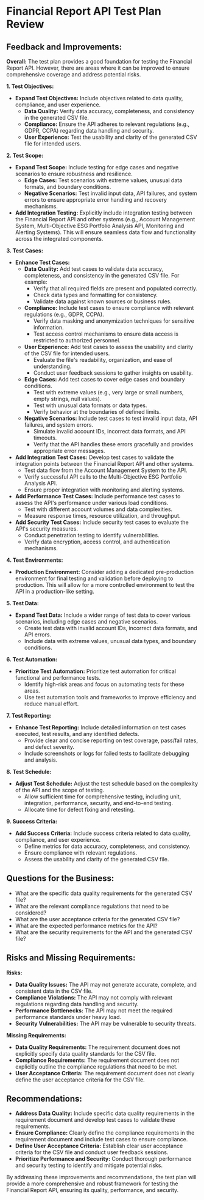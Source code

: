 # Financial Report API Test Plan Review

##  Feedback and Improvements:

**Overall:** The test plan provides a good foundation for testing the Financial Report API. However, there are areas where it can be improved to ensure comprehensive coverage and address potential risks.

**1. Test Objectives:**

- **Expand Test Objectives:**  Include objectives related to data quality, compliance, and user experience.  
    - **Data Quality:** Verify data accuracy, completeness, and consistency in the generated CSV file.
    - **Compliance:** Ensure the API adheres to relevant regulations (e.g., GDPR, CCPA) regarding data handling and security.
    - **User Experience:** Test the usability and clarity of the generated CSV file for intended users.

**2. Test Scope:**

- **Expand Test Scope:** Include testing for edge cases and negative scenarios to ensure robustness and resilience.
    - **Edge Cases:** Test scenarios with extreme values, unusual data formats, and boundary conditions.
    - **Negative Scenarios:** Test invalid input data, API failures, and system errors to ensure appropriate error handling and recovery mechanisms.
- **Add Integration Testing:**  Explicitly include integration testing between the Financial Report API and other systems (e.g., Account Management System, Multi-Objective ESG Portfolio Analysis API, Monitoring and Alerting Systems). This will ensure seamless data flow and functionality across the integrated components.

**3. Test Cases:**

- **Enhance Test Cases:**  
    - **Data Quality:** Add test cases to validate data accuracy, completeness, and consistency in the generated CSV file. For example:
        - Verify that all required fields are present and populated correctly.
        - Check data types and formatting for consistency.
        - Validate data against known sources or business rules.
    - **Compliance:** Include test cases to ensure compliance with relevant regulations (e.g., GDPR, CCPA).
        - Verify data masking and anonymization techniques for sensitive information.
        - Test access control mechanisms to ensure data access is restricted to authorized personnel.
    - **User Experience:** Add test cases to assess the usability and clarity of the CSV file for intended users.
        - Evaluate the file's readability, organization, and ease of understanding.
        - Conduct user feedback sessions to gather insights on usability.
    - **Edge Cases:** Add test cases to cover edge cases and boundary conditions. 
        - Test with extreme values (e.g., very large or small numbers, empty strings, null values).
        - Test with unusual data formats or data types.
        - Verify behavior at the boundaries of defined limits.
    - **Negative Scenarios:** Include test cases to test invalid input data, API failures, and system errors.
        - Simulate invalid account IDs, incorrect data formats, and API timeouts.
        - Verify that the API handles these errors gracefully and provides appropriate error messages.
- **Add Integration Test Cases:**  Develop test cases to validate the integration points between the Financial Report API and other systems.
    - Test data flow from the Account Management System to the API.
    - Verify successful API calls to the Multi-Objective ESG Portfolio Analysis API.
    - Ensure proper integration with monitoring and alerting systems.
- **Add Performance Test Cases:**  Include performance test cases to assess the API's performance under various load conditions. 
    - Test with different account volumes and data complexities.
    - Measure response times, resource utilization, and throughput.
- **Add Security Test Cases:**  Include security test cases to evaluate the API's security measures.
    - Conduct penetration testing to identify vulnerabilities.
    - Verify data encryption, access control, and authentication mechanisms.

**4. Test Environments:**

- **Production Environment:** Consider adding a dedicated pre-production environment for final testing and validation before deploying to production. This will allow for a more controlled environment to test the API in a production-like setting.

**5. Test Data:**

- **Expand Test Data:**  Include a wider range of test data to cover various scenarios, including edge cases and negative scenarios.
    - Create test data with invalid account IDs, incorrect data formats, and API errors.
    - Include data with extreme values, unusual data types, and boundary conditions.

**6. Test Automation:**

- **Prioritize Test Automation:**  Prioritize test automation for critical functional and performance tests.  
    - Identify high-risk areas and focus on automating tests for these areas.
    - Use test automation tools and frameworks to improve efficiency and reduce manual effort.

**7. Test Reporting:**

- **Enhance Test Reporting:**  Include detailed information on test cases executed, test results, and any identified defects.
    - Provide clear and concise reporting on test coverage, pass/fail rates, and defect severity.
    - Include screenshots or logs for failed tests to facilitate debugging and analysis.

**8. Test Schedule:**

- **Adjust Test Schedule:**  Adjust the test schedule based on the complexity of the API and the scope of testing.
    - Allow sufficient time for comprehensive testing, including unit, integration, performance, security, and end-to-end testing.
    - Allocate time for defect fixing and retesting.

**9. Success Criteria:**

- **Add Success Criteria:**  Include success criteria related to data quality, compliance, and user experience.
    - Define metrics for data accuracy, completeness, and consistency.
    - Ensure compliance with relevant regulations.
    - Assess the usability and clarity of the generated CSV file.

## Questions for the Business:

- What are the specific data quality requirements for the generated CSV file?
- What are the relevant compliance regulations that need to be considered?
- What are the user acceptance criteria for the generated CSV file?
- What are the expected performance metrics for the API?
- What are the security requirements for the API and the generated CSV file?

## Risks and Missing Requirements:

**Risks:**

- **Data Quality Issues:**  The API may not generate accurate, complete, and consistent data in the CSV file.
- **Compliance Violations:**  The API may not comply with relevant regulations regarding data handling and security.
- **Performance Bottlenecks:**  The API may not meet the required performance standards under heavy load.
- **Security Vulnerabilities:**  The API may be vulnerable to security threats.

**Missing Requirements:**

- **Data Quality Requirements:**  The requirement document does not explicitly specify data quality standards for the CSV file.
- **Compliance Requirements:**  The requirement document does not explicitly outline the compliance regulations that need to be met.
- **User Acceptance Criteria:**  The requirement document does not clearly define the user acceptance criteria for the CSV file.

##  Recommendations:

- **Address Data Quality:**  Include specific data quality requirements in the requirement document and develop test cases to validate these requirements.
- **Ensure Compliance:**  Clearly define the compliance requirements in the requirement document and include test cases to ensure compliance.
- **Define User Acceptance Criteria:**  Establish clear user acceptance criteria for the CSV file and conduct user feedback sessions.
- **Prioritize Performance and Security:**  Conduct thorough performance and security testing to identify and mitigate potential risks.

By addressing these improvements and recommendations, the test plan will provide a more comprehensive and robust framework for testing the Financial Report API, ensuring its quality, performance, and security.